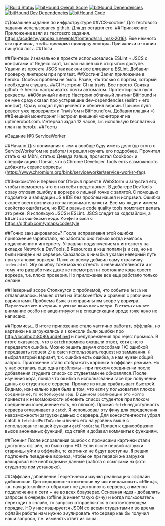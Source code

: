 [![Build Status](https://travis-ci.org/vchagaev/shri-task3-serviceworker.svg?branch=master)](https://travis-ci.org/vchagaev/shri-task3-serviceworker)
[![bitHound Overall Score](https://www.bithound.io/github/vchagaev/shri-task3-serviceworker/badges/score.svg)](https://www.bithound.io/github/vchagaev/shri-task3-serviceworker)
[![bitHound Dependencies](https://www.bithound.io/github/vchagaev/shri-task3-serviceworker/badges/dependencies.svg)](https://www.bithound.io/github/vchagaev/shri-task3-serviceworker/master/dependencies/npm)
[![bitHound Dev Dependencies](https://www.bithound.io/github/vchagaev/shri-task3-serviceworker/badges/devDependencies.svg)](https://www.bithound.io/github/vchagaev/shri-task3-serviceworker/master/dependencies/npm)
[![bitHound Code](https://www.bithound.io/github/vchagaev/shri-task3-serviceworker/badges/code.svg)](https://www.bithound.io/github/vchagaev/shri-task3-serviceworker)

#Домашнее задание по инфраструктуре
##VCS-хостинг
Для тестового задания использовался github. Для дз оставил его.
##Приложение
Приложение взял из тестового задания. https://academy.yandex.ru/events/frontend/shri_msk-2016/. Еще немного его причесал, чтобы проходил проверку линтера. При записи и чтении пишутся логи.
##Логи

##Линтеры
Изначально в проекте использовались ESLint + JSCS с конфигами от Яндекс карт, так как нашел их в открытом доступе.
Удалил из проекта JSCS так как они все вливают в ESLint. Добавил проверку линтером при npm test.
##Хостинг
Залил приложение в heroku. Особых проблем не было. Разве, что только с портом, который необходим слушать.
##CI
Настроил CI на travis. Все просто. Связка github -> heroku настраиватся почти автоматом. Протестировал пулл реквесты.
##Облачный линтер
Настроил облачный линтинг BitHound и он мне сразу сказал про устаревшие dev-dependencies (eslint + его конфиг).
Сразу создал пулл реквест и обновил версии. Причем пулл ревест уже проверялся и Travis'ом и BitHound'ом. Добавил плашки =)
##Внешний мониторинг
Настроил внешний мониторинг на uptimerobot.com. Интервал задал 12 часов, т.к. использую бесплатный план на heroku.
##Тесты


#Задание №3 ServiceWorker

##Начало
Для понимания с чем я вообще буду иметь дело (до этого с ServiceWorker’ом не работал) я решил изучить его подробнее. Прочитал статью на MDN, статью Девида Уэлша, пролистал Cookbook и спецификацию.
Понял, что в Chrome Developer Tools есть возможность дебажить сервис воркеры (https://www.chromium.org/blink/serviceworker/service-worker-faq).

##Знакомство и первый баг
Открыл проект в WebStorm и запустил его, чтобы посмотреть что он из себя представляет. В дебагере DevTools сразу отловил ошибку в воркере о лишней точке с запятой. С помощью подсветки и валидации JS в IDE без проблем нашел и исправил. Ошибка скорее всего возникла из-за невнимательности. Все мы люди и имеем свойство ошибаться, но IDE и разные code quality tools помогают делать это реже. Я использую JSCS и ESLint. JSCS следит за кодстайлом, а ESLint за ошибками коде. Конфиги взял с https://github.com/ymaps/codestyle

##Точно закэшировалось?
После исправления этой ошибки приложение заработало, но работало оно только когда имелось подключение к интернету. Управлял подключением к интернету на вкладке Network в DevTools. В Resources в кэш попали js и css, но не были найдены на сервере. Оказалось к ним был указан неверный путь при установке воркера. Плюс ко всему добавил саму страничку `index.html`. Эту ошибку тоже можно отнести к невнимательности и к тому что разработчик даже не посмотрел на состояние кэша своего воркера, т.е. плохо проверил. Но приложение все еще работало только онлайн.

##Неверный scope
Столкнулся с проблемой, что событие `fetch` не отлавливалось. Нашел ответ на Stackoverflow и сравнил с рабочими вариантами. Проблема была в неправильном scope у воркера. Переложил его в корень и указал явно весь scope. В статьях на это внимание особо не акцентируют и в спецификации вроде тоже явно не написано.

##Промисы...
В итоге приложение стало частично работать оффлайн, но картинки не загружались и в консоли были ошибки про <http://localhost:8080/undefined> и предупреждения про reject промиса. В итоге оказалось, что в `catch` промиса ожидали ответ, хотя в него передается ошибка. Можно решить двумя способами 1)С ошибкой передавать request  2) в catch использовать request из замыкания. Я выбрал второй вариант, т.к. ошибка есть ошибка, а нам нужен общий запрос.
Приложение стало отображать картинки в оффлайн режиме. Но у нас осталась еще одна проблемы - при плохом соединении после добавления студента список со студентами не обновлялся. После изучения кода, понял что ошибка в использовании race при получении данных о студентах с сервера. Промис из кэша срабатывает быстрей. Видимо, изначально идея была в том, что если у пользователя плохое соединение, то используем кэш. В данном реализации это могло привести к невозможности обновить список студентов при плохом соединении (соединение есть, но плохое). Промис `fetch` недоступность сервера отлавливает в `catch`. Я использовал эту фичу для определения невозможности загрузки данных с сервера. Для консистентности  убрал catch в `fetchAndPutToCache` и вынес его на уровень выше с использование нашей функции `getFromCache`. Привел к единообразию вызов анонимных функций, код стайл и добавил комменты к функциям.

##Тюнинг
После исправления ошибок с промисами картинки стали доступны офлайн, но было одно НО. Если после первой загрузки старницы уйти в оффлайн, то картинки не будут доступны. Я решил подтюнить поведение воркера, чтобы он при первой же загрузке кэшировал все необходимые данные (работа с ссылками на фото студентов при установке).

##Оффлайн добавление
Теоретически изучил реализацию оффлайн добавления. Для определения состояния лучше использовать offline.js, т.к. navigator.online отображает не доступность сервера, а именно подключение к сети + не во всех браузерах. Основная идея - добавлять запросы в очередь (offline.js имеет такую фичу) и когда пользователь переходит в онлайн, то запросы отправляются в соответсвующем порядке. НО у нас кэшируется JSON со всеми студентами и во время офлайн работы нам нужно эмулировать что сервер как бы получил наши запросы, т.е. изменять ответ из кэша.